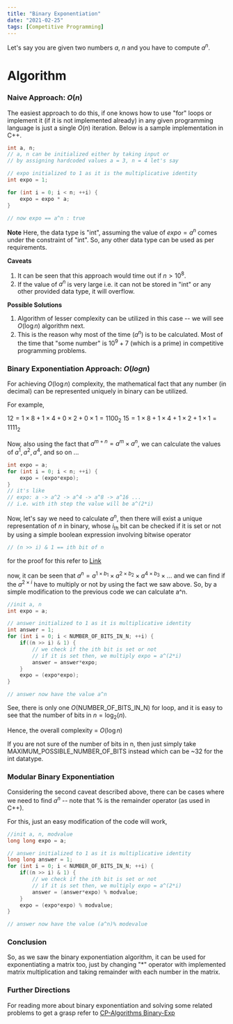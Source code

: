 ```yaml
---
title: "Binary Exponentiation"
date: "2021-02-25"
tags: [Competitive Programming]
---
```


Let's say you are given two numbers $a$, $n$ and you have to compute $a^n$.

# Algorithm

### Naive Approach: $O(n)$
The easiest approach to do this, if one knows how to use "for" loops or implement it (if it is not implemented already) in any given programming language is just a single $O(n)$ iteration. Below is a sample implementation in C++.

```cpp
int a, n;
// a, n can be initialized either by taking input or
// by assigning hardcoded values a = 3, n = 4 let's say

// expo initialized to 1 as it is the multiplicative identity
int expo = 1;

for (int i = 0; i < n; ++i) {
    expo = expo * a;
}

// now expo == a^n : true
```
<b>Note</b> 
Here, the data type is "int", assuming the value of $expo = a^n$ comes under the constraint of "int". So, any other data type can be used as per requirements.

<b>Caveats</b> 
1. It can be seen that this approach would time out if $n > 10^8$.
2. If the value of $a^n$ is very large i.e. it can not be stored in "int" or any other provided data type, it will overflow.

<b>Possible Solutions</b>
1. Algorithm of lesser complexity can be utilized in this case -- we will see $O(\log n)$ algorithm next.
2. This is the reason why most of the time $(a^n)%(some\ number)$ is to be calculated. Most of the time that "some number" is $10^9 + 7$ (which is a prime) in competitive programming problems.

### Binary Exponentiation Approach: $O(log n)$
For achieving $O(\log n)$ complexity, the mathematical fact that any number (in decimal) can be represented uniquely in binary can be utilized.

For example,

$12 = 1 \times 8 + 1 \times 4 + 0 \times 2 + 0 \times 1 = 1100_{2}$
$15 = 1 \times 8 + 1 \times 4 + 1 \times 2 + 1 \times 1 = 1111_{2}$

Now, also using the fact that $a^{m + n} = a^m \times a^n$, we can calculate the values of $a^1, a^2, a^4,$ and so on ...

```cpp
int expo = a;
for (int i = 0; i < n; ++i) {
    expo = (expo*expo);
}
// it's like
// expo: a -> a^2 -> a^4 -> a^8 -> a^16 ...
// i.e. with ith step the value will be a^(2*i)
```

Now, let's say we need to calculate $a^n$, then there will exist a unique representation of $n$ in binary, whose $i_{th}$ bit can be checked if it is set or not by using a simple boolean expression involving bitwise operator

```cpp
// (n >> i) & 1 == ith bit of n
```
for the proof for this refer to [Link](https://codeforwin.org/2016/01/c-program-to-get-value-of-nth-bit-of-number.html)

now, it can be seen that $a^n = a^{1 \times b_1} \times a^{2 \times b_2} \times a^{4 \times b_3} \times ...$ and we can find if the $a^{2 \times i}$ have to multiply or not by using the fact we saw above. So, by a simple modification to the previous code we can calculate a^n.

```cpp
//init a, n
int expo = a;

// answer initialized to 1 as it is multiplicative identity
int answer = 1;
for (int i = 0; i < NUMBER_OF_BITS_IN_N; ++i) {
    if((n >> i) & 1) {
        // we check if the ith bit is set or not
        // if it is set then, we multiply expo = a^(2*i)
        answer = answer*expo;
    }  
    expo = (expo*expo);
}

// answer now have the value a^n
```

See, there is only one $O(\text{NUMBER_OF_BITS_IN_N})$ for loop, and it is easy to see that the number of bits in $n = \log_{2}(n)$.

Hence, the overall complexity = $O(\log{n})$

If you are not sure of the number of bits in n, then just simply take MAXIMUM_POSSIBLE_NUMBER_OF_BITS instead which can be \~32 for the int datatype.

### Modular Binary Exponentiation
Considering the second caveat described above, there can be cases where we need to find $a^n % (some value)$ -- note that % is the remainder operator (as used in C++).

For this, just an easy modification of the code will work,
```cpp
//init a, n, modvalue
long long expo = a;

// answer initialized to 1 as it is multiplicative identity
long long answer = 1;
for (int i = 0; i < NUMBER_OF_BITS_IN_N; ++i) {
    if((n >> i) & 1) {
        // we check if the ith bit is set or not
        // if it is set then, we multiply expo = a^(2*i)
        answer = (answer*expo) % modvalue;
    }  
    expo = (expo*expo) % modvalue;
}

// answer now have the value (a^n)% modevalue
```

### Conclusion
So, as we saw the binary exponentiation algorithm, it can be used for exponentiating a matrix too, just by changing "\*" operator with implemented matrix multiplication and taking remainder with each number in the matrix.

### Further Directions
For reading more about binary exponentiation and solving some related problems to get a grasp refer to [CP-Algorithms Binary-Exp](https://cp-algorithms.com/algebra/binary-exp.html)
